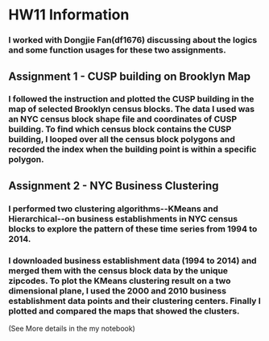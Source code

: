 # HW11 Information
### I worked with Dongjie Fan(df1676) discussing about the logics and some function usages for these two assignments. 


## Assignment 1 - CUSP building on Brooklyn Map

### I followed the instruction and plotted the CUSP building in the map of selected Brooklyn census blocks. The data I used was an NYC census block shape file and coordinates of CUSP building. To find which census block contains the CUSP building, I looped over all the census block polygons and recorded the index when the building point is within a specific polygon.


## Assignment 2 - NYC Business Clustering
### I performed two clustering algorithms--KMeans and Hierarchical--on business establishments in NYC census blocks to explore the pattern of these time series from 1994 to 2014. 

### I downloaded business establishment data (1994 to 2014) and merged them with the census block data by the unique zipcodes. To plot the KMeans clustering result on a two dimensional plane, I used the 2000 and 2010 business establishment data points and their clustering centers. Finally I plotted and compared the maps that showed the clusters.



(See More details in the my notebook)
